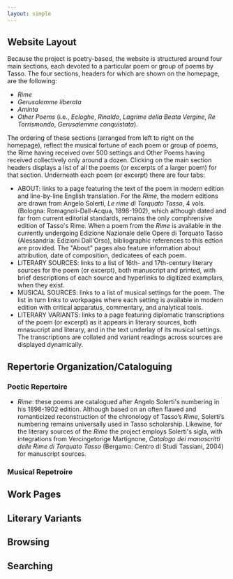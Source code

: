 ```yaml
---
layout: simple
---
```


## **Website Layout**
Because the project is poetry-based, the website is structured around four main sections, each devoted to a particular poem or group of poems by Tasso. The four sections, headers for which are shown on the homepage, are the following:

- <i>Rime
- Gerusalemme liberata
- Aminta
- Other Poems </i> (i.e., <i>Ecloghe</i>, <i>Rinaldo</i>, <i>Lagrime della Beata Vergine</i>, <i>Re Torrismondo</i>, <i>Gerusalemme conquistata</i>).
  
The ordering of these sections (arranged from left to right on the homepage), reflect the musical fortune of each poem or group of poems, the Rime having received over 500 settings and Other Poems having received collectively only around a dozen. 
Clicking on the main section headers displays a list of all the poems (or excerpts of a larger poem) for that section. Underneath each poem (or excerpt) there are four tabs: 

- ABOUT: links to a page featuring the text of the poem in modern edition and line-by-line English translation. For the <i>Rime</i>, the modern editions are drawn from Angelo Solerti, <i>Le rime di Torquato Tasso</i>, 4 vols. (Bologna: Romagnoli-Dall-Acqua, 1898-1902), which although dated and far from current editorial standards, remains the only comphrensive edition of Tasso's Rime. When a poem from the <i>Rime</i> is available in the currently undergoing Edizione Nazionale delle Opere di Torquato Tasso (Alessandria: Edizioni Dall'Orso), bibliographic references to this edtion are provided. The "About" pages also feature information about attribution, date of composition, dedicatees of each poem.
- LITERARY SOURCES: links to a list of 16th- and 17th-century literary sources for the poem (or excerpt), both manuscript and printed, with brief descriptions of each source and hyperlinks to digitized examplars, when they exist. 
- MUSICAL SOURCES: links to a list of musical settings for the poem. The list in turn links to workpages where each setting is available in modern edition with critical apparatus, commentary, and analytical tools.
- LITERARY VARIANTS: links to a page featuring diplomatic transcriptions of the poem (or excerpt) as it appears in literary sources, both mnasucript and literary, and in the text underlay of its musical settings. The transcriptions are collated and variant readings across sources are displayed dynamically.

## **Repertorie Organization/Cataloguing**

### **Poetic Repertoire**
- <i>Rime</i>: these poems are catalogued after Angelo Solerti's numbering in his 1898-1902 edition. Although based on an often flawed and romanticized reconstruction of the chronology of Tasso’s <i>Rime</i>, Solerti’s numbering remains universally used in Tasso scholarship. Likewise, for the literary sources of the <i>Rime</i> the project employs Solerti's sigla, with integrations from Vercingetorige Martignone, <i>Catalogo dei manoscritti delle Rime di Torquato Tasso </i> (Bergamo: Centro di Studi Tassiani, 2004) for manuscript sources.

### **Musical Repetroire**

## **Work Pages**

## **Literary Variants**

## **Browsing**

## **Searching**

